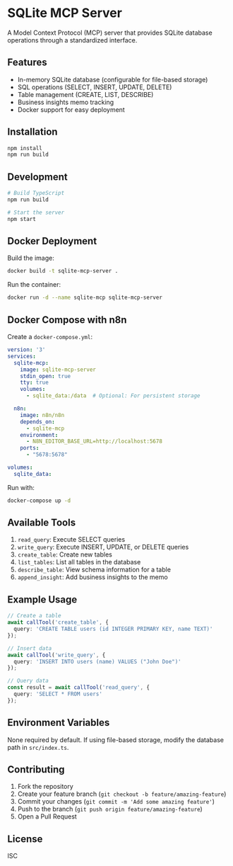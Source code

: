 # SQLite MCP Server

A Model Context Protocol (MCP) server that provides SQLite database operations through a standardized interface.

## Features

- In-memory SQLite database (configurable for file-based storage)
- SQL operations (SELECT, INSERT, UPDATE, DELETE)
- Table management (CREATE, LIST, DESCRIBE)
- Business insights memo tracking
- Docker support for easy deployment

## Installation

```bash
npm install
npm run build
```

## Development

```bash
# Build TypeScript
npm run build

# Start the server
npm start
```

## Docker Deployment

Build the image:
```bash
docker build -t sqlite-mcp-server .
```

Run the container:
```bash
docker run -d --name sqlite-mcp sqlite-mcp-server
```

## Docker Compose with n8n

Create a `docker-compose.yml`:

```yaml
version: '3'
services:
  sqlite-mcp:
    image: sqlite-mcp-server
    stdin_open: true
    tty: true
    volumes:
      - sqlite_data:/data  # Optional: For persistent storage

  n8n:
    image: n8n/n8n
    depends_on:
      - sqlite-mcp
    environment:
      - N8N_EDITOR_BASE_URL=http://localhost:5678
    ports:
      - "5678:5678"

volumes:
  sqlite_data:
```

Run with:
```bash
docker-compose up -d
```

## Available Tools

1. `read_query`: Execute SELECT queries
2. `write_query`: Execute INSERT, UPDATE, or DELETE queries
3. `create_table`: Create new tables
4. `list_tables`: List all tables in the database
5. `describe_table`: View schema information for a table
6. `append_insight`: Add business insights to the memo

## Example Usage

```typescript
// Create a table
await callTool('create_table', {
  query: 'CREATE TABLE users (id INTEGER PRIMARY KEY, name TEXT)'
});

// Insert data
await callTool('write_query', {
  query: 'INSERT INTO users (name) VALUES ("John Doe")'
});

// Query data
const result = await callTool('read_query', {
  query: 'SELECT * FROM users'
});
```

## Environment Variables

None required by default. If using file-based storage, modify the database path in `src/index.ts`.

## Contributing

1. Fork the repository
2. Create your feature branch (`git checkout -b feature/amazing-feature`)
3. Commit your changes (`git commit -m 'Add some amazing feature'`)
4. Push to the branch (`git push origin feature/amazing-feature`)
5. Open a Pull Request

## License

ISC
